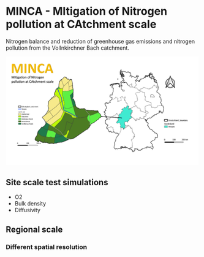 # MINCA - MItigation of Nitrogen pollution at CAtchment scale

Nitrogen balance and reduction of greenhouse gas emissions and nitrogen pollution
from the Vollnkirchner Bach catchment.


![logo](./figures/logo.png)

## Site scale test simulations

- O2
- Bulk density
- Diffusivity



## Regional scale 

### Different spatial resolution

